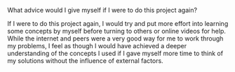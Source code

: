 What advice would I give myself if I were to do this project again?

If I were to do this project again, I would try and put more effort into learning some concepts by myself before turning to others or online videos for help. While the internet and peers were a very good way for me to work through my problems, I feel as though I would have achieved a deeper understanding of the concepts I used if I gave myself more time to think of my solutions without the influence of external factors. 